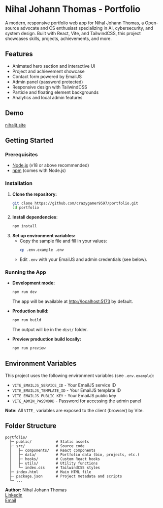 # Nihal Johann Thomas - Portfolio

A modern, responsive portfolio web app for Nihal Johann Thomas, a Open-source advocate and CS enthusiast specializing in AI, cybersecurity, and system design. Built with React, Vite, and TailwindCSS, this project showcases skills, projects, achievements, and more.

## Features

- Animated hero section and interactive UI
- Project and achievement showcase
- Contact form powered by EmailJS
- Admin panel (password protected)
- Responsive design with TailwindCSS
- Particle and floating element backgrounds
- Analytics and local admin features

## Demo

[nihaljt.site](https://nihaljt.site)

## Getting Started

### Prerequisites

- [Node.js](https://nodejs.org/) (v18 or above recommended)
- [npm](https://www.npmjs.com/) (comes with Node.js)

### Installation

1. **Clone the repository:**
   ```bash
   git clone https://github.com/crazygamer9597/portfolio.git
   cd portfolio
   ```
2. **Install dependencies:**
   ```bash
   npm install
   ```
3. **Set up environment variables:**
   - Copy the sample file and fill in your values:
     ```bash
     cp .env.example .env
     ```
   - Edit `.env` with your EmailJS and admin credentials (see below).

### Running the App

- **Development mode:**

  ```bash
  npm run dev
  ```

  The app will be available at [http://localhost:5173](http://localhost:5173) by default.

- **Production build:**

  ```bash
  npm run build
  ```

  The output will be in the `dist/` folder.

- **Preview production build locally:**
  ```bash
  npm run preview
  ```

## Environment Variables

This project uses the following environment variables (see `.env.example`):

- `VITE_EMAILJS_SERVICE_ID` - Your EmailJS service ID
- `VITE_EMAILJS_TEMPLATE_ID` - Your EmailJS template ID
- `VITE_EMAILJS_PUBLIC_KEY` - Your EmailJS public key
- `VITE_ADMIN_PASSWORD` - Password for accessing the admin panel

**Note:** All `VITE_` variables are exposed to the client (browser) by Vite.

## Folder Structure

```
portfolio/
  ├─ public/           # Static assets
  ├─ src/              # Source code
  │   ├─ components/   # React components
  │   ├─ data/         # Portfolio data (bio, projects, etc.)
  │   ├─ hooks/        # Custom React hooks
  │   ├─ utils/        # Utility functions
  │   └─ index.css     # TailwindCSS styles
  ├─ index.html        # Main HTML file
  ├─ package.json      # Project metadata and scripts
  └─ ...
```

**Author:** Nihal Johann Thomas  
[LinkedIn](https://linkedin.com/in/nihal-johann-thomas)  
[Email](mailto:nihaljohannthomas2003@gmail.com)
